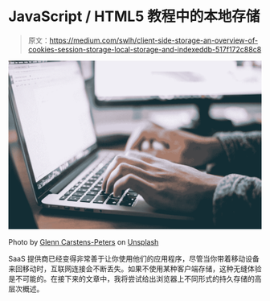 # JavaScript / HTML5 教程中的本地存储

> 原文：<https://medium.com/swlh/client-side-storage-an-overview-of-cookies-session-storage-local-storage-and-indexeddb-517f172c88c8>

![](img/8fdb229493f50d1369d4d617f568c95b.png)

Photo by [Glenn Carstens-Peters](https://unsplash.com/@glenncarstenspeters?utm_source=medium&utm_medium=referral) on [Unsplash](https://unsplash.com?utm_source=medium&utm_medium=referral)

SaaS 提供商已经变得非常善于让你使用他们的应用程序，尽管当你带着移动设备来回移动时，互联网连接会不断丢失。如果不使用某种客户端存储，这种无缝体验是不可能的。在接下来的文章中，我将尝试给出浏览器上不同形式的持久存储的高层次概述。